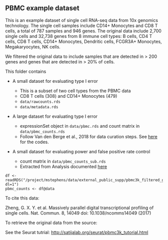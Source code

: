 ## PBMC example dataset

This is an example dataset of single cell RNA-seq data from 10x genomics technology. The single cell samples include CD14+ Monocytes and CD8 T cells, a total of 787 samples and 946 genes. The original data include 2,700 single cells and 32,738 genes from 8 immune cell types: B cells, CD4 T cells, CD8 T cells, CD14+ Monocytes, Dendritic cells, FCGR3A+ Monocytes, Megakaryocytes, NK cells. 

We filtered the original data to include samples that are detected in > 200 genes and genes that are detected in > 20% of cells.

This folder contains

* A small dataset for evaluating type I error
    + This is a subset of two cell types from the PBMC data
    + CD8 T cells (308) and CD14+ Monocytes (479) 
    + `data/rawcounts.rds` 
    + `data/metadata.rds` 

* A large dataset for evaluating type I error
    + expressionSet object in `data/pbmc.rds` and count matrix in `data/pbmc_counts.rds`
    + Follow Van den Berge et al., 2018 for data curation steps. See [here]((dsc-log-fold-change/docs/pbmc_berge_null.html)) for the codes.
    
* A small dataset for evaluating power and false positive rate control
    + count matrix in `data/pbmc_counts_sub.rds`
    + Extracted from Analysis documented [here](dsc-log-fold-change/docs/pbmc_berge_null.html)

```{r}
df <- readRDS("/project/mstephens/data/external_public_supp/pbmc3k_filtered_gene_bc_matrices/pbmc3k_final.rds?dl=1")
pbmc_counts <- df@data
```

To cite this data:

Zheng, G. X. Y. et al. Massively parallel digital transcriptional profiling of single cells. Nat. Commun. 8, 14049 doi: 10.1038/ncomms14049 (2017)

To retrieve the original data from the source:

See the Seurat tutrial: http://satijalab.org/seurat/pbmc3k_tutorial.html
